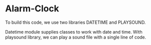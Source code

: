 # Alarm-Clock

To build this code, we use two libraries DATETIME and PLAYSOUND.

Datetime module supplies classes to work with date and time.
With playsound library, we can play a sound file with a single line of code.
